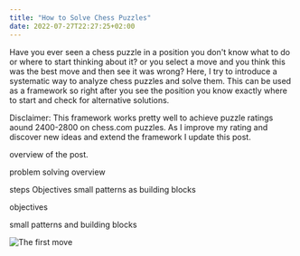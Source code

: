 ```yaml
---
title: "How to Solve Chess Puzzles"
date: 2022-07-27T22:27:25+02:00
---
```


Have you ever seen a chess puzzle in a position you don't know what to do or where to start thinking 
about it? or you select a move and you think this was the best move and then see it was wrong? Here,
I try to introduce a systematic way to analyze chess puzzles and solve them. This can be used as a
framework so right after you see the position you know exactly where to start and check for alternative
solutions.

Disclaimer: This framework works pretty well to achieve puzzle ratings aound 2400-2800 on chess.com
puzzles. As I improve my rating and discover new ideas and extend the framework I update this post.

overview of the post.   

problem solving overview

steps
Objectives
small patterns as building blocks 

objectives

small patterns and building blocks

![The first move](/images/1.png)